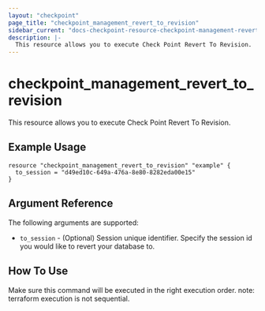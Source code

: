 ```yaml
---
layout: "checkpoint"
page_title: "checkpoint_management_revert_to_revision"
sidebar_current: "docs-checkpoint-resource-checkpoint-management-revert-to-revision"
description: |-
  This resource allows you to execute Check Point Revert To Revision.
---
```


# checkpoint_management_revert_to_revision

This resource allows you to execute Check Point Revert To Revision.

## Example Usage


```hcl
resource "checkpoint_management_revert_to_revision" "example" {
  to_session = "d49ed10c-649a-476a-8e80-8282eda00e15"
}
```

## Argument Reference

The following arguments are supported:

* `to_session` - (Optional) Session unique identifier. Specify the session  id you would like to revert your database to. 


## How To Use
Make sure this command will be executed in the right execution order. 
note: terraform execution is not sequential.  


